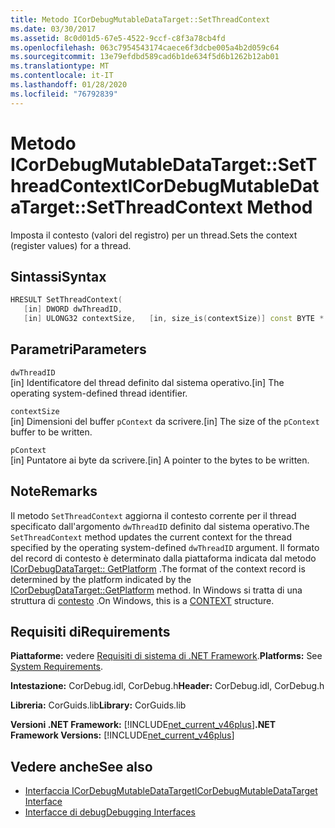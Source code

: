 ```yaml
---
title: Metodo ICorDebugMutableDataTarget::SetThreadContext
ms.date: 03/30/2017
ms.assetid: 8c0d01d5-67e5-4522-9ccf-c8f3a78cb4fd
ms.openlocfilehash: 063c7954543174caece6f3dcbe005a4b2d059c64
ms.sourcegitcommit: 13e79efdbd589cad6b1de634f5d6b1262b12ab01
ms.translationtype: MT
ms.contentlocale: it-IT
ms.lasthandoff: 01/28/2020
ms.locfileid: "76792839"
---
```

# <a name="icordebugmutabledatatargetsetthreadcontext-method"></a><span data-ttu-id="eb941-102">Metodo ICorDebugMutableDataTarget::SetThreadContext</span><span class="sxs-lookup"><span data-stu-id="eb941-102">ICorDebugMutableDataTarget::SetThreadContext Method</span></span>
<span data-ttu-id="eb941-103">Imposta il contesto (valori del registro) per un thread.</span><span class="sxs-lookup"><span data-stu-id="eb941-103">Sets the context (register values) for a thread.</span></span>  
  
## <a name="syntax"></a><span data-ttu-id="eb941-104">Sintassi</span><span class="sxs-lookup"><span data-stu-id="eb941-104">Syntax</span></span>  
  
```cpp  
HRESULT SetThreadContext(  
   [in] DWORD dwThreadID,  
   [in] ULONG32 contextSize,   [in, size_is(contextSize)] const BYTE * pContext);  
```  
  
## <a name="parameters"></a><span data-ttu-id="eb941-105">Parametri</span><span class="sxs-lookup"><span data-stu-id="eb941-105">Parameters</span></span>  
 `dwThreadID`  
 <span data-ttu-id="eb941-106">[in] Identificatore del thread definito dal sistema operativo.</span><span class="sxs-lookup"><span data-stu-id="eb941-106">[in] The operating system-defined thread identifier.</span></span>  
  
 `contextSize`  
 <span data-ttu-id="eb941-107">[in] Dimensioni del buffer `pContext` da scrivere.</span><span class="sxs-lookup"><span data-stu-id="eb941-107">[in] The size of the `pContext` buffer to be written.</span></span>  
  
 `pContext`  
 <span data-ttu-id="eb941-108">[in] Puntatore ai byte da scrivere.</span><span class="sxs-lookup"><span data-stu-id="eb941-108">[in] A pointer to the bytes to be written.</span></span>  
  
## <a name="remarks"></a><span data-ttu-id="eb941-109">Note</span><span class="sxs-lookup"><span data-stu-id="eb941-109">Remarks</span></span>  
 <span data-ttu-id="eb941-110">Il metodo `SetThreadContext` aggiorna il contesto corrente per il thread specificato dall'argomento `dwThreadID` definito dal sistema operativo.</span><span class="sxs-lookup"><span data-stu-id="eb941-110">The `SetThreadContext` method updates the current context for the thread specified by the operating system-defined `dwThreadID` argument.</span></span> <span data-ttu-id="eb941-111">Il formato del record di contesto è determinato dalla piattaforma indicata dal metodo [ICorDebugDataTarget:: GetPlatform](icordebugdatatarget-getplatform-method.md) .</span><span class="sxs-lookup"><span data-stu-id="eb941-111">The format of the context record is determined by the platform indicated by the [ICorDebugDataTarget::GetPlatform](icordebugdatatarget-getplatform-method.md) method.</span></span> <span data-ttu-id="eb941-112">In Windows si tratta di una struttura di [contesto](/windows/win32/api/winnt/ns-winnt-arm64_nt_context) .</span><span class="sxs-lookup"><span data-stu-id="eb941-112">On Windows, this is a [CONTEXT](/windows/win32/api/winnt/ns-winnt-arm64_nt_context) structure.</span></span>  
  
## <a name="requirements"></a><span data-ttu-id="eb941-113">Requisiti di</span><span class="sxs-lookup"><span data-stu-id="eb941-113">Requirements</span></span>  
 <span data-ttu-id="eb941-114">**Piattaforme:** vedere [Requisiti di sistema di .NET Framework](../../../../docs/framework/get-started/system-requirements.md).</span><span class="sxs-lookup"><span data-stu-id="eb941-114">**Platforms:** See [System Requirements](../../../../docs/framework/get-started/system-requirements.md).</span></span>  
  
 <span data-ttu-id="eb941-115">**Intestazione:** CorDebug.idl, CorDebug.h</span><span class="sxs-lookup"><span data-stu-id="eb941-115">**Header:** CorDebug.idl, CorDebug.h</span></span>  
  
 <span data-ttu-id="eb941-116">**Libreria:** CorGuids.lib</span><span class="sxs-lookup"><span data-stu-id="eb941-116">**Library:** CorGuids.lib</span></span>  
  
 <span data-ttu-id="eb941-117">**Versioni .NET Framework:** [!INCLUDE[net_current_v46plus](../../../../includes/net-current-v46plus-md.md)]</span><span class="sxs-lookup"><span data-stu-id="eb941-117">**.NET Framework Versions:** [!INCLUDE[net_current_v46plus](../../../../includes/net-current-v46plus-md.md)]</span></span>  
  
## <a name="see-also"></a><span data-ttu-id="eb941-118">Vedere anche</span><span class="sxs-lookup"><span data-stu-id="eb941-118">See also</span></span>

- [<span data-ttu-id="eb941-119">Interfaccia ICorDebugMutableDataTarget</span><span class="sxs-lookup"><span data-stu-id="eb941-119">ICorDebugMutableDataTarget Interface</span></span>](icordebugmutabledatatarget-interface.md)
- [<span data-ttu-id="eb941-120">Interfacce di debug</span><span class="sxs-lookup"><span data-stu-id="eb941-120">Debugging Interfaces</span></span>](debugging-interfaces.md)
